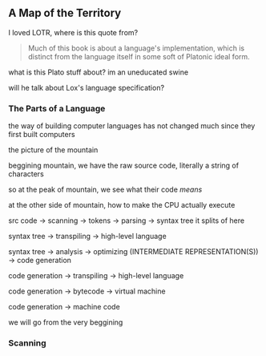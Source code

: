 ## A Map of the Territory

I loved LOTR, where is this quote from?

> Much of this book is about a language's implementation,
> which is distinct from the language itself in some
> soft of Platonic ideal form.

what is this Plato stuff about?
im an uneducated swine

will he talk about Lox's language specification?

### The Parts of a Language

the way of building computer languages has not
changed much since they first built computers

the picture of the mountain

beggining mountain, we have the raw source code,
literally a string of characters

so at the peak of mountain, we see what
their code *means*

at the other side of mountain, how to make
the CPU actually execute

src code -> scanning -> tokens -> parsing -> syntax tree it splits of here

syntax tree -> transpiling -> high-level language

syntax tree -> analysis -> optimizing (INTERMEDIATE REPRESENTATION(S)) -> code generation

code generation -> transpiling -> high-level language

code generation -> bytecode -> virtual machine

code generation -> machine code

we will go from the very beggining

### Scanning
